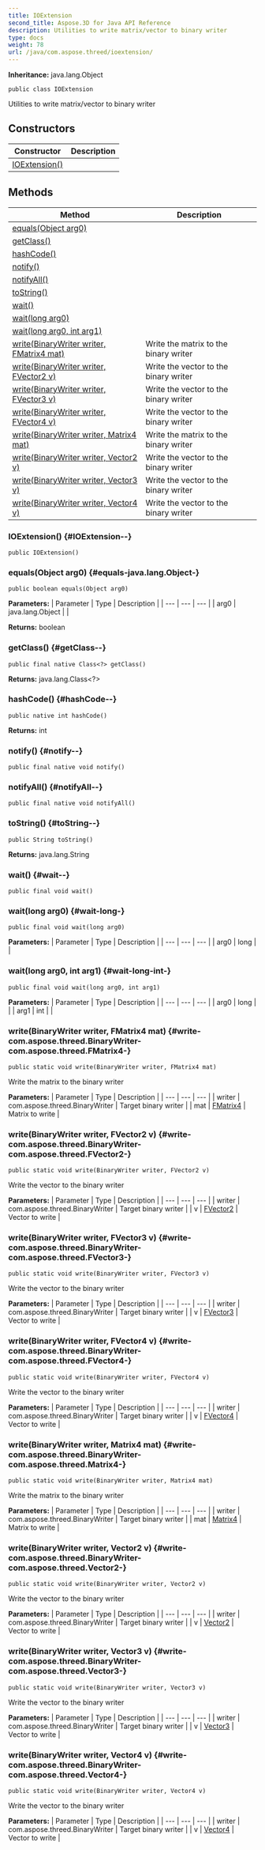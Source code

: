 ```yaml
---
title: IOExtension
second_title: Aspose.3D for Java API Reference
description: Utilities to write matrix/vector to binary writer
type: docs
weight: 78
url: /java/com.aspose.threed/ioextension/
---
```


**Inheritance:**
java.lang.Object
```
public class IOExtension
```

Utilities to write matrix/vector to binary writer
## Constructors

| Constructor | Description |
| --- | --- |
| [IOExtension()](#IOExtension--) |  |
## Methods

| Method | Description |
| --- | --- |
| [equals(Object arg0)](#equals-java.lang.Object-) |  |
| [getClass()](#getClass--) |  |
| [hashCode()](#hashCode--) |  |
| [notify()](#notify--) |  |
| [notifyAll()](#notifyAll--) |  |
| [toString()](#toString--) |  |
| [wait()](#wait--) |  |
| [wait(long arg0)](#wait-long-) |  |
| [wait(long arg0, int arg1)](#wait-long-int-) |  |
| [write(BinaryWriter writer, FMatrix4 mat)](#write-com.aspose.threed.BinaryWriter-com.aspose.threed.FMatrix4-) | Write the matrix to the binary writer |
| [write(BinaryWriter writer, FVector2 v)](#write-com.aspose.threed.BinaryWriter-com.aspose.threed.FVector2-) | Write the vector to the binary writer |
| [write(BinaryWriter writer, FVector3 v)](#write-com.aspose.threed.BinaryWriter-com.aspose.threed.FVector3-) | Write the vector to the binary writer |
| [write(BinaryWriter writer, FVector4 v)](#write-com.aspose.threed.BinaryWriter-com.aspose.threed.FVector4-) | Write the vector to the binary writer |
| [write(BinaryWriter writer, Matrix4 mat)](#write-com.aspose.threed.BinaryWriter-com.aspose.threed.Matrix4-) | Write the matrix to the binary writer |
| [write(BinaryWriter writer, Vector2 v)](#write-com.aspose.threed.BinaryWriter-com.aspose.threed.Vector2-) | Write the vector to the binary writer |
| [write(BinaryWriter writer, Vector3 v)](#write-com.aspose.threed.BinaryWriter-com.aspose.threed.Vector3-) | Write the vector to the binary writer |
| [write(BinaryWriter writer, Vector4 v)](#write-com.aspose.threed.BinaryWriter-com.aspose.threed.Vector4-) | Write the vector to the binary writer |
### IOExtension() {#IOExtension--}
```
public IOExtension()
```


### equals(Object arg0) {#equals-java.lang.Object-}
```
public boolean equals(Object arg0)
```




**Parameters:**
| Parameter | Type | Description |
| --- | --- | --- |
| arg0 | java.lang.Object |  |

**Returns:**
boolean
### getClass() {#getClass--}
```
public final native Class<?> getClass()
```




**Returns:**
java.lang.Class<?>
### hashCode() {#hashCode--}
```
public native int hashCode()
```




**Returns:**
int
### notify() {#notify--}
```
public final native void notify()
```




### notifyAll() {#notifyAll--}
```
public final native void notifyAll()
```




### toString() {#toString--}
```
public String toString()
```




**Returns:**
java.lang.String
### wait() {#wait--}
```
public final void wait()
```




### wait(long arg0) {#wait-long-}
```
public final void wait(long arg0)
```




**Parameters:**
| Parameter | Type | Description |
| --- | --- | --- |
| arg0 | long |  |

### wait(long arg0, int arg1) {#wait-long-int-}
```
public final void wait(long arg0, int arg1)
```




**Parameters:**
| Parameter | Type | Description |
| --- | --- | --- |
| arg0 | long |  |
| arg1 | int |  |

### write(BinaryWriter writer, FMatrix4 mat) {#write-com.aspose.threed.BinaryWriter-com.aspose.threed.FMatrix4-}
```
public static void write(BinaryWriter writer, FMatrix4 mat)
```


Write the matrix to the binary writer

**Parameters:**
| Parameter | Type | Description |
| --- | --- | --- |
| writer | com.aspose.threed.BinaryWriter | Target binary writer |
| mat | [FMatrix4](../../com.aspose.threed/fmatrix4) | Matrix to write |

### write(BinaryWriter writer, FVector2 v) {#write-com.aspose.threed.BinaryWriter-com.aspose.threed.FVector2-}
```
public static void write(BinaryWriter writer, FVector2 v)
```


Write the vector to the binary writer

**Parameters:**
| Parameter | Type | Description |
| --- | --- | --- |
| writer | com.aspose.threed.BinaryWriter | Target binary writer |
| v | [FVector2](../../com.aspose.threed/fvector2) | Vector to write |

### write(BinaryWriter writer, FVector3 v) {#write-com.aspose.threed.BinaryWriter-com.aspose.threed.FVector3-}
```
public static void write(BinaryWriter writer, FVector3 v)
```


Write the vector to the binary writer

**Parameters:**
| Parameter | Type | Description |
| --- | --- | --- |
| writer | com.aspose.threed.BinaryWriter | Target binary writer |
| v | [FVector3](../../com.aspose.threed/fvector3) | Vector to write |

### write(BinaryWriter writer, FVector4 v) {#write-com.aspose.threed.BinaryWriter-com.aspose.threed.FVector4-}
```
public static void write(BinaryWriter writer, FVector4 v)
```


Write the vector to the binary writer

**Parameters:**
| Parameter | Type | Description |
| --- | --- | --- |
| writer | com.aspose.threed.BinaryWriter | Target binary writer |
| v | [FVector4](../../com.aspose.threed/fvector4) | Vector to write |

### write(BinaryWriter writer, Matrix4 mat) {#write-com.aspose.threed.BinaryWriter-com.aspose.threed.Matrix4-}
```
public static void write(BinaryWriter writer, Matrix4 mat)
```


Write the matrix to the binary writer

**Parameters:**
| Parameter | Type | Description |
| --- | --- | --- |
| writer | com.aspose.threed.BinaryWriter | Target binary writer |
| mat | [Matrix4](../../com.aspose.threed/matrix4) | Matrix to write |

### write(BinaryWriter writer, Vector2 v) {#write-com.aspose.threed.BinaryWriter-com.aspose.threed.Vector2-}
```
public static void write(BinaryWriter writer, Vector2 v)
```


Write the vector to the binary writer

**Parameters:**
| Parameter | Type | Description |
| --- | --- | --- |
| writer | com.aspose.threed.BinaryWriter | Target binary writer |
| v | [Vector2](../../com.aspose.threed/vector2) | Vector to write |

### write(BinaryWriter writer, Vector3 v) {#write-com.aspose.threed.BinaryWriter-com.aspose.threed.Vector3-}
```
public static void write(BinaryWriter writer, Vector3 v)
```


Write the vector to the binary writer

**Parameters:**
| Parameter | Type | Description |
| --- | --- | --- |
| writer | com.aspose.threed.BinaryWriter | Target binary writer |
| v | [Vector3](../../com.aspose.threed/vector3) | Vector to write |

### write(BinaryWriter writer, Vector4 v) {#write-com.aspose.threed.BinaryWriter-com.aspose.threed.Vector4-}
```
public static void write(BinaryWriter writer, Vector4 v)
```


Write the vector to the binary writer

**Parameters:**
| Parameter | Type | Description |
| --- | --- | --- |
| writer | com.aspose.threed.BinaryWriter | Target binary writer |
| v | [Vector4](../../com.aspose.threed/vector4) | Vector to write |

